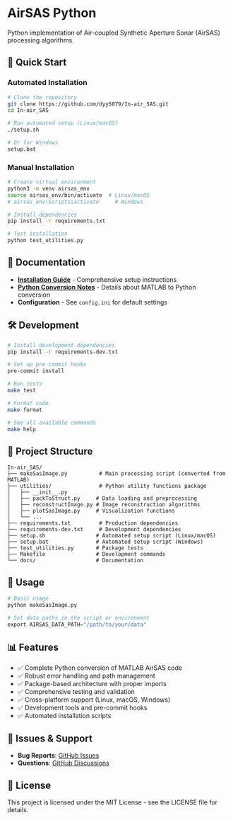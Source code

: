 # AirSAS Python

Python implementation of Air-coupled Synthetic Aperture Sonar (AirSAS) processing algorithms.

## 🚀 Quick Start

### Automated Installation
```bash
# Clone the repository
git clone https://github.com/dyy5079/In-air_SAS.git
cd In-air_SAS

# Run automated setup (Linux/macOS)
./setup.sh

# Or for Windows
setup.bat
```

### Manual Installation
```bash
# Create virtual environment
python3 -m venv airsas_env
source airsas_env/bin/activate  # Linux/macOS
# airsas_env\Scripts\activate     # Windows

# Install dependencies
pip install -r requirements.txt

# Test installation
python test_utilities.py
```

## 📖 Documentation

- **[Installation Guide](INSTALLATION.md)** - Comprehensive setup instructions
- **[Python Conversion Notes](PYTHON_CONVERSION_README.md)** - Details about MATLAB to Python conversion
- **Configuration** - See `config.ini` for default settings

## 🛠️ Development

```bash
# Install development dependencies
pip install -r requirements-dev.txt

# Set up pre-commit hooks
pre-commit install

# Run tests
make test

# Format code
make format

# See all available commands
make help
```

## 📁 Project Structure

```
In-air_SAS/
├── makeSasImage.py          # Main processing script (converted from MATLAB)
├── utilities/               # Python utility functions package
│   ├── __init__.py
│   ├── packToStruct.py     # Data loading and preprocessing
│   ├── reconstructImage.py # Image reconstruction algorithms
│   ├── plotSasImage.py     # Visualization functions
│   └── ...
├── requirements.txt         # Production dependencies
├── requirements-dev.txt     # Development dependencies
├── setup.sh                # Automated setup script (Linux/macOS)
├── setup.bat               # Automated setup script (Windows)
├── test_utilities.py       # Package tests
├── Makefile                # Development commands
└── docs/                   # Documentation
```

## 🔧 Usage

```python
# Basic usage
python makeSasImage.py

# Set data paths in the script or environment
export AIRSAS_DATA_PATH="/path/to/your/data"
```

## 📊 Features

- ✅ Complete Python conversion of MATLAB AirSAS code
- ✅ Robust error handling and path management
- ✅ Package-based architecture with proper imports
- ✅ Comprehensive testing and validation
- ✅ Cross-platform support (Linux, macOS, Windows)
- ✅ Development tools and pre-commit hooks
- ✅ Automated installation scripts

## 🐛 Issues & Support

- **Bug Reports**: [GitHub Issues](https://github.com/dyy5079/In-air_SAS/issues)
- **Questions**: [GitHub Discussions](https://github.com/dyy5079/In-air_SAS/discussions)

## 📄 License

This project is licensed under the MIT License - see the LICENSE file for details.